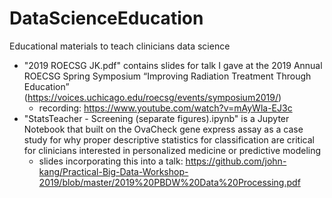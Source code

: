 # DataScienceEducation
Educational materials to teach clinicians data science

- "2019 ROECSG JK.pdf" contains slides for talk I gave at the 2019 Annual ROECSG Spring Symposium
“Improving Radiation Treatment Through Education” (https://voices.uchicago.edu/roecsg/events/symposium2019/)
  - recording: https://www.youtube.com/watch?v=mAyWla-EJ3c
- "StatsTeacher - Screening (separate figures).ipynb" is a Jupyter Notebook that built on the OvaCheck gene express assay as a case study for why proper descriptive statistics for classification are critical for clinicians interested in personalized medicine or predictive modeling
  - slides incorporating this into a talk: https://github.com/john-kang/Practical-Big-Data-Workshop-2019/blob/master/2019%20PBDW%20Data%20Processing.pdf
